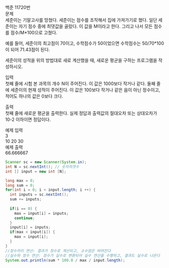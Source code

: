 백준 11720번  
문제  
세준이는 기말고사를 망쳤다. 세준이는 점수를 조작해서 집에 가져가기로 했다. 일단 세준이는 자기 점수 중에 최댓값을 골랐다. 이 값을 M이라고 한다. 그리고 나서 모든 점수를 점수/M*100으로 고쳤다.  

예를 들어, 세준이의 최고점이 70이고, 수학점수가 50이었으면 수학점수는 50/70*100이 되어 71.43점이 된다.  

세준이의 성적을 위의 방법대로 새로 계산했을 때, 새로운 평균을 구하는 프로그램을 작성하시오.  

입력  
첫째 줄에 시험 본 과목의 개수 N이 주어진다. 이 값은 1000보다 작거나 같다. 둘째 줄에 세준이의 현재 성적이 주어진다. 이 값은 100보다 작거나 같은 음이 아닌 정수이고, 적어도 하나의 값은 0보다 크다.  

출력  
첫째 줄에 새로운 평균을 출력한다. 실제 정답과 출력값의 절대오차 또는 상대오차가 10-2 이하이면 정답이다.  

예제 입력    
3  
10 20 30  
예제 출력    
66.666667  

```java
Scanner sc = new Scanner(System.in);
int N = sc.nextInt(); // 숫자의갯수
int [] input = new int [N];

long max = 0;
long sum = 0;
for(int i = 0; i < input.length; i ++) {
  int inputs = sc.nextInt();
  sum += inputs;
  
  if(i == 0) {
    max = input[i] = inputs;
    continue;
  }
  input[i] = inputs;
  if(max < input[i]) {
    max = input[i];
  }
}
//정수끼리 연산: 결과가 정수로 계산되고, 소수점은 버려진다
//실수와 정수 연산: 정수가 실수로 변환되어 실수 연산을 수행하고, 결과도 실수로 나온다
System.out.println(sum * 100.0 / max / input.length);
